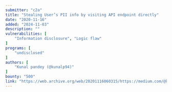 ```yaml
---
submitter: "c2a"
title: "Stealing User’s PII info by visiting API endpoint directly"
date: "2020-11-16"
added: "2024-11-03"
description: ""
vulnerabilities: [
    "Information disclosure", "Logic flaw"
]
programs: [
    "undisclosed"
]
authors: [
    "Kunal pandey (@kunalp94)"
]
bounty: "500"
link: "https://web.archive.org/web/20201116060315/https://medium.com/@kunal94/stealing-users-pii-info-by-visiting-api-endpoint-directly-5062e0147f67"
---
```




